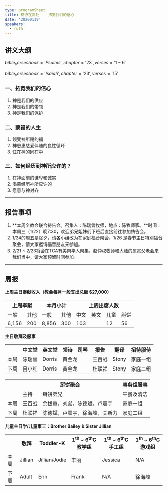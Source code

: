 ```yaml
---
type: programSheet
title: 稳行在高处 —— 拓宽我们的信心
date: '20200119'
speakers:
  - ruth
---
```

## 讲义大纲

$bible_verses book='Psalms', chapter='23', verses='1-6'$

$bible_verses book='Isaiah', chapter='23', verses='15'$

### 一、拓宽我们的信心
1. 神是我们的供应
1. 神是我们的带领
1. 神是我们的保护

### 二、蒙福的人生
1. 领受神所赐的福
1. 神恩惠慈爱伴随的良性循环
1. 住在神的同在中

### 三、如何经历到神所应许的？
1. 在神面前的谦卑和诚实
1. 渴慕经历神所应许的
1. 愿意与神对齐

---

## 报告事项
1. **本周全教会联合祷告会。召集人：陈瑞曾牧师，地点：陈牧师家。**时间：本周三（1/22）晚7:30，欢迎弟兄姐妹们下班后直接前往参加祷告会。
1. 1/24的周五是除夕，请各小组改为在家庭福音聚会，1/26 是春节主日特别福音聚会，请大家邀请福音朋友来参加。
1. 2/21 ~ 2/23将会在TCA有美南华人聚集，赵仲权牧师和大陆的属灵父老会来我们当中，请大家预留时间参加。

---

## 周报

**上周主日奉献收入（教会每月一般支出总额 $27,000）**
<table>
  <tr>
    <th colspan="2">上周奉献</th>
    <th colspan="2">本月小计</th>
    <th colspan="4">上周出席人数</th>
  </tr>
  <tr>
    <td>一般</td>
    <td>其他</td>
    <td>一般</td>
    <td>其他</td>
    <td>中文</td>
    <td>英文</td>
    <td>儿童</td>
    <td>掰饼</td>
  </tr>
  <tr>
    <td>6,156</td>
    <td>200</td>
    <td>8,856</td>
    <td>300</td>
    <td colspan="2">103</td>
    <td>12</td>
    <td>56</td>
  </tr>
</table>

**主日敬拜及服事**
<table>
  <tr>
    <td></td>
    <th>中文堂</th>
    <th>英文堂</th>
    <th>领诗</th>
    <th>司琴</th>
    <th>报告</th>
    <th>翻译</th>
    <th>招待服侍</th>
  </tr>
  <tr>
    <td>本周</td>
    <td>陈瑞曾</td>
    <td>Dorris</td>
    <td colspan="2">黄金龙</td>
    <td>王百战</td>
    <td>Stony</td>
    <td>家庭一组</td>
  </tr>
  <tr>
    <td>下周</td>
    <td>吕小红</td>
    <td>Dorris</td>
    <td colspan="2">黄金龙</td>
    <td>杜联祥</td>
    <td>Stony</td>
    <td>家庭二组</td>
  </tr>
</table>

<table>
  <tr>
    <td rowspan="2"></td>
    <th colspan="5">掰饼聚会</th>
    <th colspan="2">事务组服事</th>
  </tr>
  <tr>
    <td>主持</td>
    <td colspan="4">掰饼弟兄</td>
    <td colspan="2">午餐及清洁</td>
  </tr>
  <tr>
    <td>本周</td>
    <td>王百战</td>
    <td colspan="4">余拔章，刘彪，陈德斌，卢震宇</td>
    <td colspan="2">家庭一组</td>
  </tr>
  <tr>
    <td>下周</td>
    <td>杜联祥</td>
    <td colspan="4">陈德斌，卢震宇，徐海峰，关新力</td>
    <td colspan="2">家庭二组</td>
  </tr>
</table>

**儿童主日学/儿童事工：Brother Bailey & Sister Jillian**
<table>
  <tr>
    <td></td>
    <th>敬拜</th>
    <th>Toddler-K</th>
    <th>1<sup>th</sup> ~ 6<sup>th</sup>G 教学组</th>
    <th>1<sup>th</sup> ~ 6<sup>th</sup>G 手工组</th>
    <th>1<sup>th</sup> ~ 6<sup>th</sup>G 游戏组</th>
  </tr>
  <tr>
    <td>本周</td>
    <td>Jillian</td>
    <td>Jillian/Jodie</td>
    <td>丰丽</td>
    <td>Jessica</td>
    <td>N/A</td>
  </tr>
  <tr>
    <td>下周</td>
    <td>Adult</td>
    <td>Erin</td>
    <td>Frank</td>
    <td>N/A</td>
    <td>徐海峰</td>
  </tr>
</table>
